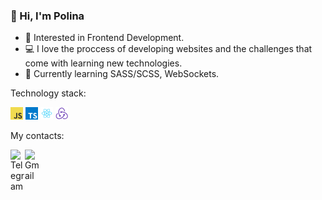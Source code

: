 ### 👋 Hi, I'm Polina
- 👀 Interested in Frontend Development.
- 💻 I love the proccess of developing websites and the challenges that come with learning new technologies. 
- 🌱 Currently learning SASS/SCSS, WebSockets. 

Technology stack:

<code><img height="20" src="https://raw.githubusercontent.com/github/explore/80688e429a7d4ef2fca1e82350fe8e3517d3494d/topics/javascript/javascript.png"></code>
<code><img height="20" src="https://raw.githubusercontent.com/github/explore/80688e429a7d4ef2fca1e82350fe8e3517d3494d/topics/typescript/typescript.png"></code>
<code><img height="20" src="https://raw.githubusercontent.com/github/explore/80688e429a7d4ef2fca1e82350fe8e3517d3494d/topics/react/react.png"></code>
<code><img height="20" src="https://raw.githubusercontent.com/github/explore/80688e429a7d4ef2fca1e82350fe8e3517d3494d/topics/redux/redux.png"></code>

My contacts:

<a target="_blank" href="https://t.me/GorbachevaPV">
  <img align="left" alt="Telegram" width="23px" src="https://upload.wikimedia.org/wikipedia/commons/8/82/Telegram_logo.svg" />
</a> 
<a target="_blank" href="mailto:gorbacheva.polina.v@gmail.com">
  <img align="left" alt="Gmail" width="25px" src="https://upload.wikimedia.org/wikipedia/commons/7/7e/Gmail_icon_%282020%29.svg" />
</a>
<br />
<br />



<!--
**GorbachevaPolina/GorbachevaPolina** is a ✨ _special_ ✨ repository because its `README.md` (this file) appears on your GitHub profile.

Here are some ideas to get you started:

- 🔭 I’m currently working on ...
- 🌱 I’m currently learning ...
- 👯 I’m looking to collaborate on ...
- 🤔 I’m looking for help with ...
- 💬 Ask me about ...
- 📫 How to reach me: ...
- 😄 Pronouns: ...
- ⚡ Fun fact: ...
-->
